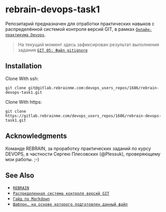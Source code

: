 # rebrain-devops-task1

Репозитарий предназначен для отработки практических навыков с распределённой системой контроля версий GIT, в рамках [`Онлайн-практикума Devops`](https://lk.rebrainme.com/devops?page=tasks&module_id=7).

> На текущий момент здесь зафиксирован результат выполнения задания [`GIT 05: Файл gitignore`](https://lk.rebrainme.com/devops/task/115)

## Installation

Clone With ssh:

```shell
git clone git@gitlab.rebrainme.com:devops_users_repos/1686/rebrain-devops-task1.git
```

Clone With https:

```shell
git clone https://gitlab.rebrainme.com/devops_users_repos/1686/rebrain-devops-task1.git
```

## Acknowledgments

Команде REBRAIN, за проработку практических заданий по курсу DEVOPS,
в частности Сергею Плесовских (@Plessuk), проверяющему мои работы.
;-)

## See Also

- [`REBRAIN`](https://rebrainme.com/)
- [`Распределенная система контроля версий GIT`](https://git-scm.com/)
- [`Гайд по Markdown`](https://guides.github.com/features/mastering-markdown/)
- [`Шаблон, на основе которого подготовлен данный файл`](https://github.com/noffle/common-readme/blob/master/template.md)

